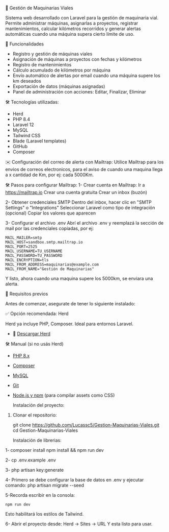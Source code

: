 🚜 Gestión de Maquinarias Viales

Sistema web desarrollado con Laravel para la gestión de maquinaria vial. Permite administrar máquinas, asignarlas a proyectos, registrar mantenimientos, calcular kilómetros recorridos y generar alertas automáticas cuando una máquina supera cierto límite de uso.

🔧 Funcionalidades

- Registro y gestión de máquinas viales
- Asignación de máquinas a proyectos con fechas y kilómetros
- Registro de mantenimientos
- Cálculo acumulado de kilómetros por máquina
- Envío automático de alertas por email cuando una máquina supere los km deseados
- Exportación de datos (máquinas asignadas)
- Panel de administración con acciones: Editar, Finalizar, Eliminar


🛠️ Tecnologías utilizadas:

- Herd
- PHP 8.4
- Laravel 12
- MySQL
- Tailwind CSS
- Blade (Laravel templates)
- GitHub
- Composer

✉️ Configuración del correo de alerta con Mailtrap:
Utilice Mailtrap para los envios de correos electronicos, para el aviso de cuando una maquina llega a x cantidad de Km, por ej: cada 5000Km.

🛠️ Pasos para configurar Mailtrap:
1- Crear cuenta en Mailtrap:
    Ir a https://mailtrap.io
    Crear una cuenta gratuita
    Crear un inbox (buzón)

2- Obtener credenciales SMTP
    Dentro del inbox, hacer clic en "SMTP Settings" o "Integrations"
    Seleccionar Laravel como tipo de integración (opcional)
    Copiar los valores que aparecen

3- Configurar el archivo .env
    Abrí el archivo .env y reemplazá la sección de mail por las credenciales copiadas, por ej:
    
    MAIL_MAILER=smtp
    MAIL_HOST=sandbox.smtp.mailtrap.io
    MAIL_PORT=2525
    MAIL_USERNAME=TU_USERNAME
    MAIL_PASSWORD=TU_PASSWORD
    MAIL_ENCRYPTION=tls
    MAIL_FROM_ADDRESS=maquinarias@example.com
    MAIL_FROM_NAME="Gestión de Maquinarias"
    
Y listo, ahora cuando una maquina supere los 5000km, se enviara una alerta.
  
🧰 Requisitos previos

Antes de comenzar, asegurate de tener lo siguiente instalado:

✅ Opción recomendada: Herd

Herd ya incluye PHP, Composer. Ideal para entornos Laravel.

- 🔗 [Descargar Herd](https://herd.laravel.com)

🛠️ Manual (si no usás Herd)

- [PHP 8.x](https://www.php.net/)
- [Composer](https://getcomposer.org/)
- [MySQL](https://www.mysql.com/)
- [Git](https://git-scm.com/)
- [Node.js y npm](https://nodejs.org/) (para compilar assets como CSS)

  Instalación del proyecto:

1. Clonar el repositorio:
   
   git clone https://github.com/Lucassc5/Gestion-Maquinarias-Viales.git
   cd Gestion-Maquinarias-Viales


    Instalación de librerias:
   
1- composer install
npm install && npm run dev

2- cp .env.example .env

3- php artisan key:generate

4- Primero se debe configurar la base de datos en .env y ejecutar comando:
   php artisan migrate --seed

5-Recorda escribir en la consola:
    
    npm run dev
    
Esto habilitará los estilos de Tailwind.

6- Abrir el proyecto desde: Herd -> Sites -> URL
   Y esta listo para usar.

